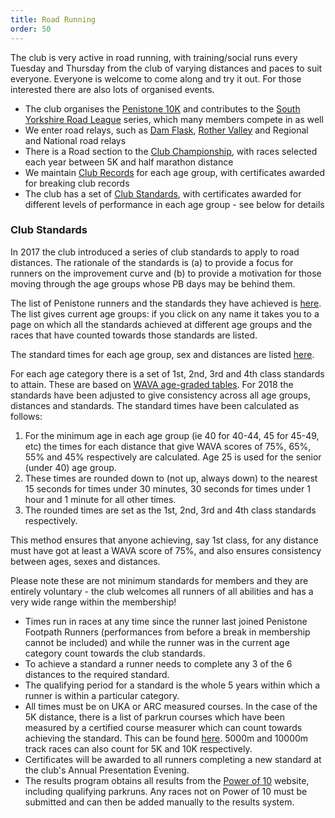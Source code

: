 ```yaml
---
title: Road Running
order: 50
---
```

The club is very active in road running, with training/social runs every Tuesday and Thursday from the club of varying distances and paces to suit everyone.  Everyone is welcome to come along and try it out.  For those interested there are also lots of organised events.
- The club organises the [Penistone 10K](https://pfrac.chrishodgson.co.uk/races/penistone-10k-race) and contributes to the [South Yorkshire Road League](https://www.sycaa.org.uk/road/) series, which many members compete in as well
- We enter road relays, such as [Dam Flask](https://www.sheffieldrunningclub.org.uk/racing/our-hosted-races/dam-flask-relays/), [Rother Valley](https://hillsboroughandrivelinrunningclub.co.uk/rother-valley-relays/) and Regional and National road relays
- There is a Road section to the [Club Championship](https://pfrac.chrishodgson.co.uk/competitions/club-championship), with races selected each year between 5K and half marathon distance
- We maintain [Club Records](http://results.pfrac.co.uk/Records/) for each age group, with certificates awarded for breaking club records
- The club has a set of [Club Standards](http://results.pfrac.co.uk/ClubStandards/), with certificates awarded for different levels of performance in each age group - see below for details

### Club Standards

In 2017 the club introduced a series of club standards to apply to road distances. The rationale of the standards is (a) to provide a focus for runners on the improvement curve and (b) to provide a motivation for those moving through the age groups whose PB days may be behind them.

The list of Penistone runners and the standards they have achieved is [here](http://results.pfrac.co.uk/ClubStandards/).  The list gives current age groups: if you click on any name it takes you to a page on which all the standards achieved at different age groups and the races that have counted towards those standards are listed.



The standard times for each age group, sex and distances are listed [here](http://results.pfrac.co.uk/ClubStandards/standardslist.html).

For each age category there is a set of 1st, 2nd, 3rd and 4th class standards to attain. These are based on [WAVA age-graded tables](http://www.howardgrubb.co.uk/athletics/wmaroad15.html).  For 2018 the standards have been adjusted to give consistency across all age groups, distances and standards.  The standard times have been calculated as follows:

1. For the minimum age in each age group (ie 40 for 40-44, 45 for 45-49, etc) the times for each distance that give WAVA scores of 75%, 65%, 55% and 45% respectively are calculated.  Age 25 is used for the senior (under 40) age group.
2. These times are rounded down to (not up, always down) to the nearest 15 seconds for times under 30 minutes, 30 seconds for times under 1 hour and 1 minute for all other times.
3. The rounded times are set as the 1st, 2nd, 3rd and 4th class standards respectively.



This method ensures that anyone achieving, say 1st class, for any distance must have got at least a WAVA score of 75%, and also ensures consistency between ages, sexes and distances.



Please note these are not minimum standards for members and they are entirely voluntary - the club welcomes all runners of all abilities and has a very wide range within the membership!

- Times run in races at any time since the runner last joined Penistone Footpath Runners (performances from before a break in membership cannot be included) and while the runner was in the current age category count towards the club standards.
- To achieve a standard a runner needs to complete any 3 of the 6 distances to the required standard.
- The qualifying period for a standard is the whole 5 years within which a runner is within a particular category.
- All times must be on UKA or ARC measured courses. In the case of the 5K distance, there is a list of parkrun courses which have been measured by a certified course measurer which can count towards achieving the standard. This can be found [here](http://coursemeasurement.org.uk/parkrun/list.php). 5000m and 10000m track races can also count for 5K and 10K respectively.
- Certificates will be awarded to all runners completing a new standard at the club's Annual Presentation Evening.
- The results program obtains all results from the [Power of 10](http://www.powerof10.info/athletes/athleteslookup.aspx?club=Penistone) website, including qualifying parkruns.  Any races not on Power of 10 must be submitted and can then be added manually to the results system.

